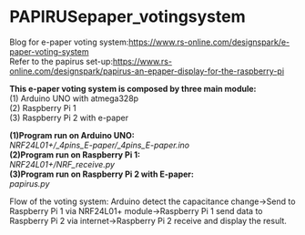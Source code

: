 # PAPIRUSepaper_votingsystem
Blog for e-paper voting system:https://www.rs-online.com/designspark/e-paper-voting-system<br>
Refer to the papirus set-up:https://www.rs-online.com/designspark/papirus-an-epaper-display-for-the-raspberry-pi

<p><b>This e-paper voting system is composed by three main module:</b><br>
(1) Arduino UNO with atmega328p<br>
(2) Raspberry Pi 1<br>
(3) Raspberry Pi 2 with e-paper<br></p>

<p><b>(1)Program run on Arduino UNO:</b><br>
<i>NRF24L01+/_4pins_E-paper/_4pins_E-paper.ino</i><br>
<b>(2)Program run on Raspberry Pi 1:</b><br>
<i>NRF24L01+/NRF_receive.py</i><br>
<b>(3)Program run on Raspberry Pi 2 with E-paper:</b><br>
<i>papirus.py</i>
</p>
Flow of the voting system:
Arduino detect the capacitance change->Send to Raspberry Pi 1 via NRF24L01+ module->Raspberry Pi 1 send data to Raspberry Pi 2 via internet->Raspberry Pi 2 receive and display the result.
